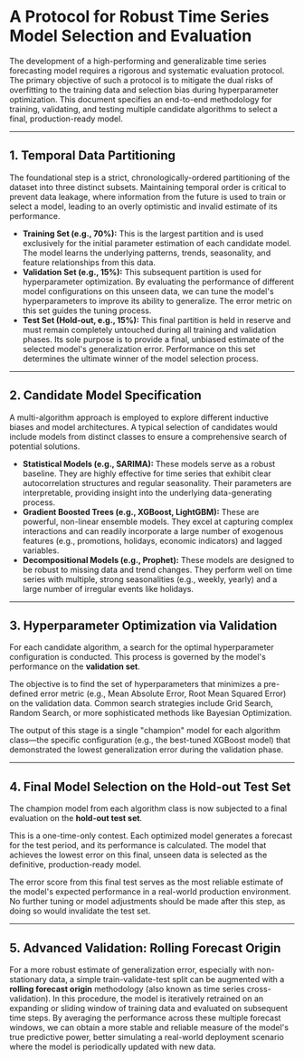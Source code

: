 # A Protocol for Robust Time Series Model Selection and Evaluation

The development of a high-performing and generalizable time series forecasting model requires a rigorous and systematic evaluation protocol. The primary objective of such a protocol is to mitigate the dual risks of overfitting to the training data and selection bias during hyperparameter optimization. This document specifies an end-to-end methodology for training, validating, and testing multiple candidate algorithms to select a final, production-ready model.

***

## 1. Temporal Data Partitioning

The foundational step is a strict, chronologically-ordered partitioning of the dataset into three distinct subsets. Maintaining temporal order is critical to prevent data leakage, where information from the future is used to train or select a model, leading to an overly optimistic and invalid estimate of its performance.

* **Training Set (e.g., 70%):** This is the largest partition and is used exclusively for the initial parameter estimation of each candidate model. The model learns the underlying patterns, trends, seasonality, and feature relationships from this data.
* **Validation Set (e.g., 15%):** This subsequent partition is used for hyperparameter optimization. By evaluating the performance of different model configurations on this unseen data, we can tune the model's hyperparameters to improve its ability to generalize. The error metric on this set guides the tuning process.
* **Test Set (Hold-out, e.g., 15%):** This final partition is held in reserve and must remain completely untouched during all training and validation phases. Its sole purpose is to provide a final, unbiased estimate of the selected model's generalization error. Performance on this set determines the ultimate winner of the model selection process.

***

## 2. Candidate Model Specification

A multi-algorithm approach is employed to explore different inductive biases and model architectures. A typical selection of candidates would include models from distinct classes to ensure a comprehensive search of potential solutions.

* **Statistical Models (e.g., SARIMA):** These models serve as a robust baseline. They are highly effective for time series that exhibit clear autocorrelation structures and regular seasonality. Their parameters are interpretable, providing insight into the underlying data-generating process.
* **Gradient Boosted Trees (e.g., XGBoost, LightGBM):** These are powerful, non-linear ensemble models. They excel at capturing complex interactions and can readily incorporate a large number of exogenous features (e.g., promotions, holidays, economic indicators) and lagged variables.
* **Decompositional Models (e.g., Prophet):** These models are designed to be robust to missing data and trend changes. They perform well on time series with multiple, strong seasonalities (e.g., weekly, yearly) and a large number of irregular events like holidays.

***

## 3. Hyperparameter Optimization via Validation

For each candidate algorithm, a search for the optimal hyperparameter configuration is conducted. This process is governed by the model's performance on the **validation set**.

The objective is to find the set of hyperparameters that minimizes a pre-defined error metric (e.g., Mean Absolute Error, Root Mean Squared Error) on the validation data. Common search strategies include Grid Search, Random Search, or more sophisticated methods like Bayesian Optimization.

The output of this stage is a single "champion" model for each algorithm class—the specific configuration (e.g., the best-tuned XGBoost model) that demonstrated the lowest generalization error during the validation phase.

***

## 4. Final Model Selection on the Hold-out Test Set

The champion model from each algorithm class is now subjected to a final evaluation on the **hold-out test set**.

This is a one-time-only contest. Each optimized model generates a forecast for the test period, and its performance is calculated. The model that achieves the lowest error on this final, unseen data is selected as the definitive, production-ready model.

The error score from this final test serves as the most reliable estimate of the model's expected performance in a real-world production environment. No further tuning or model adjustments should be made after this step, as doing so would invalidate the test set.

***

## 5. Advanced Validation: Rolling Forecast Origin

For a more robust estimate of generalization error, especially with non-stationary data, a simple train-validate-test split can be augmented with a **rolling forecast origin** methodology (also known as time series cross-validation). In this procedure, the model is iteratively retrained on an expanding or sliding window of training data and evaluated on subsequent time steps. By averaging the performance across these multiple forecast windows, we can obtain a more stable and reliable measure of the model's true predictive power, better simulating a real-world deployment scenario where the model is periodically updated with new data.